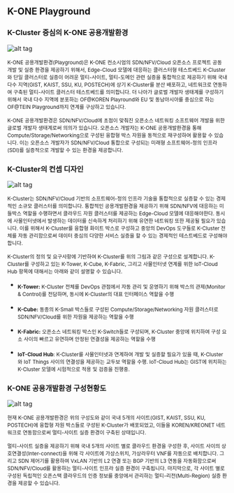 ## K-ONE Playground

### K-Cluster 중심의 K-ONE 공용개발환경
![alt tag](https://github.com/K-OpenNet/K-ONE/blob/master/images/K-Cluster-centric_K-ONE_Playground.png)

<sub>K-ONE 공용개발환경(Playground)은 K-ONE 컨소시엄의 SDN/NFV/Cloud 오픈소스 프로젝트 공동 개발 및 실증 환경을 제공하기 위해서, Edge-Cloud 모델에 대응하는 클러스터형 테스트베드 K-Cluster와 단일 클러스터로 실증이 어려운 멀티-사이트, 멀티-도메인 관련 실증을 통합적으로 제공하기 위해 국내 다수 지역(GIST, KAIST, SSU, KU, POSTECH)에 상기 K-Cluster를 분산 배포하고, 네트워크로 연동하여 구축된 멀티-사이트 클러스터 테스트베드를 의미합니다. 더 나아가 글로벌 개발자 생태계를 구성하기 위해서 국내 다수 지역에 분포하는 OF@KOREN Playround와 EU 및 동남아시아를 중심으로 하는 OF@TEIN Playground까지 연계를 구상하고 있습니다.</sub>


<sub>K-ONE 공용개발환경은 SDN/NFV/Cloud에 초점이 맞춰진 오픈소스 네트워킹 소프트웨어 개발을 위한 글로벌 개발자 생태계로써 의의가 있습니다. 오픈소스 개발자는 K-ONE 공용개발환경을 통해 Compute/Storage/Networking으로 구성된 융합형 박스 자원을 동적으로 재구성하여 활용할 수 있습니다. 이는 오픈소스 개발자가 SDN/NFV/Cloud 통합으로 구성되는 미래형 소프트웨어-정의 인프라(SDI)를 실증적으로 개발할 수 있는 환경을 제공합니다.</sub>

### K-Cluster의 컨셉 디자인
![alt tag](https://github.com/K-OpenNet/K-ONE/blob/master/images/K-Cluster_Concept_Design-v0.3.png)

<sub>K-Cluster는 SDN/NFV/Cloud 기반의 소프트웨어-정의 인프라 기술을 통합적으로 실증할 수 있는 경제적인 소규모 클러스터를 의미합니다. 통합적인 공용개발환경을 제공하기 위해 SDN/NFV에 대응하는 미들박스 역할을 수행하면서 클라우드 자원 클러스터를 제공하는 Edge-Cloud 모델에 대응해야한다. 동시에 사물인터넷에서 발생하는 데이터를 신속하게 처리하기 위해 유연한 네트워킹 또한 제공될 필요가 있습니다. 이를 위해서 K-Cluster를 융합형 화이트 박스로 구성하고 중앙의 DevOps 도구들로 K-Cluster 전체를 자동 관리함으로써 데이터 중심의 다양한 서비스 실증을 할 수 있는 경제적인 테스트베드로 구성해야 합니다.</sub>

<sub>K-Cluster의 정의 및 요구사항에 기반하여 K-Cluster를 위의 그림과 같은 구성으로 설계합니다. K-Cluster를 구성하고 있는 K-Tower, K-Cube, K-Fabric, 그리고 사물인터넷 연계를 위한 IoT-Cloud Hub 항목에 대해서는 아래와 같이 설명할 수 있습니다.</sub>

* <sub>**K-Tower:** K-Cluster 전체를 DevOps 관점에서 자동 관리 및 운영하기 위해 박스의 관제(Monitor & Control)를 전담하며, 동시에 K-Cluster의 대표 인터페이스 역할을 수행</sub>

* <sub>**K-Cube:** 동종의 K-Small 박스들로 구성된 Compute/Storage/Networking 자원 클러스터로 SDN/NFV/Cloud를 위한 자원을 제공하는 역할을 수행</sub>

* <sub>**K-Fabric:** 오픈소스 네트워킹 박스인 K-Switch들로 구성되며, K-Cluster 중앙에 위치하여 구성 요소 사이의 빠르고 유연하며 안정된 연결성을 제공하는 역할을 수행</sub>

* <sub>**IoT-Cloud Hub**: K-Cluster를 사물인터넷과 연계하여 개발 및 실증할 필요가 있을 때, K-Cluster와 IoT Things 사이의 연결성을 제공하는 교두보 역할을 수행. IoT-Cloud Hub는 GIST에 위치하는 K-Cluster 모델에 시험적으로 적용 및 검증을 진행중.</sub>

### K-ONE 공용개발환경 구성현황도
![alt tag](https://github.com/K-OpenNet/K-ONE/blob/master/images/%5B170104%5DK-ONE_Playground_Current_Configuration.png)

<sub>현재 K-ONE 공용개발환경은 위의 구성도와 같이 국내 5개의 사이트(GIST, KAIST, SSU, KU, POSTECH)에 융합형 자원 박스들로 구성된 K-Cluster가 배포되었고, 이들을 KOREN/KREONET 네트워크로 연동함으로써 멀티-사이트 실증 환경이 구축된 상태입니다.</sub>

<sub>멀티-사이트 실증을 제공하기 위해 국내 5개의 사이트 별로 클라우드 환경을 구성한 후, 사이트 사이의 상호연결성(Inter-connect)을 위해 각 사이트에 가상스위치, 가상라우터 VNF를 자동으로 배치합니다. 그리고 SDN 제어기를 활용하여 VxLAN 기반의 L2 연결 또는 BGP 기반의 L3 연동을 자동화함으로써 SDN/NFV/Cloud를 활용하는 멀티-사이트 인프라 실증 환경이 구축됩니다. 마지막으로, 각 사이트 별로 구성된 독립적인 오픈스택 클라우드의 인증 정보를 중앙에서 관리하는 멀티-리전(Multi-Region) 실증 환경을 제공할 수 있습니다.</sub>




<!--

K-ONE 공용개발환경 은 오픈소스 네트워킹 소프트웨어 R&D 개발을 위한 글로벌 개발자 생태계입니다.<br>
K-ONE IoT Cloud Testbed is global developer environment for R&D on opensource networking software.

이 공용개발환경은 GIST주도로 진행되고 있으며, [SmartFIRE FP7 FIRE 공동연구와 OF@TEIN 커뮤니티 활동](http://opennetworking.kr/projects/k-one-playground/wiki/SmartFIRE_FP7_FIRE_&_OF@TEIN) 을 통해 EU 및 동남아시아를 중심으로 한 30여개 기관에 속한 글로벌 개발자 생태계 구성을 시도하는 것이 가능한 상태입니다.

개발자가 구상하는 응용의 목적 및 요구사항에 맞춰 SmartX Box들로 구성된 자원집합 인프라를 만들고, 이를 설정 및 제어, 그리고 가시화하는 요소 기술은 매우 중요합니다. 따라서 K-ONE 공용개발환경을 활용하면서 융합형 SmartX Box자원을 각 개발자에게 동적으로 재구성하는 것은 필수적입니다. 이때 단일화된 Box 개념의 공통 하드웨어로 준비된 융합형 SmartX Box(Type B*, Type C, Type S, Type M 등)를 이용하면 효과적으로 SDN/NFV/Cloud 통합으로 구성되는 미래형 소프트웨어-정의 인프라를 실증적으로 구현하면서 활용할 수 있습니다.

아래는 K-ONE 공용개발환경에 대한 전체적인 다이어그램입니다.

### K-Cluster 중심의 K-ONE 공용개발환경
![alt tag](https://github.com/K-OpenNet/K-ONE/blob/master/images/K-Cluster-centric_K-ONE_Playground.png)

### K-Cluster의 컨셉 디자인
![alt tag](https://github.com/K-OpenNet/K-ONE/blob/master/images/K-Cluster_Concept_Design-v0.3.png)

### K-ONE 공용개발환경 구성현황도
![alt tag](https://github.com/K-OpenNet/K-ONE/blob/master/images/%5B170104%5DK-ONE_Playground_Current_Configuration.png)
--><!--

K-ONE 공용개발환경 은 오픈소스 네트워킹 소프트웨어 R&D 개발을 위한 글로벌 개발자 생태계입니다.<br>
K-ONE IoT Cloud Testbed is global developer environment for R&D on opensource networking software.

이 공용개발환경은 GIST주도로 진행되고 있으며, [SmartFIRE FP7 FIRE 공동연구와 OF@TEIN 커뮤니티 활동](http://opennetworking.kr/projects/k-one-playground/wiki/SmartFIRE_FP7_FIRE_&_OF@TEIN) 을 통해 EU 및 동남아시아를 중심으로 한 30여개 기관에 속한 글로벌 개발자 생태계 구성을 시도하는 것이 가능한 상태입니다.

개발자가 구상하는 응용의 목적 및 요구사항에 맞춰 SmartX Box들로 구성된 자원집합 인프라를 만들고, 이를 설정 및 제어, 그리고 가시화하는 요소 기술은 매우 중요합니다. 따라서 K-ONE 공용개발환경을 활용하면서 융합형 SmartX Box자원을 각 개발자에게 동적으로 재구성하는 것은 필수적입니다. 이때 단일화된 Box 개념의 공통 하드웨어로 준비된 융합형 SmartX Box(Type B*, Type C, Type S, Type M 등)를 이용하면 효과적으로 SDN/NFV/Cloud 통합으로 구성되는 미래형 소프트웨어-정의 인프라를 실증적으로 구현하면서 활용할 수 있습니다.

아래는 K-ONE 공용개발환경에 대한 전체적인 다이어그램입니다.

### K-Cluster 중심의 K-ONE 공용개발환경
![alt tag](https://github.com/K-OpenNet/K-ONE/blob/master/images/K-Cluster-centric_K-ONE_Playground.png)

### K-Cluster의 컨셉 디자인
![alt tag](https://github.com/K-OpenNet/K-ONE/blob/master/images/K-Cluster_Concept_Design-v0.3.png)

### K-ONE 공용개발환경 구성현황도
![alt tag](https://github.com/K-OpenNet/K-ONE/blob/master/images/%5B170104%5DK-ONE_Playground_Current_Configuration.png)
-->

<!--

# K-ONE Playground

K-ONE 공용개발환경 은 오픈소스 네트워킹 소프트웨어 R&D 개발을 위한 글로벌 개발자 생태계입니다.<br>
K-ONE IoT Cloud Testbed is global developer environment for R&D on opensource networking software.

이 공용개발환경은 GIST주도로 진행되고 있으며, [SmartFIRE FP7 FIRE 공동연구와 OF@TEIN 커뮤니티 활동](http://opennetworking.kr/projects/k-one-playground/wiki/SmartFIRE_FP7_FIRE_&_OF@TEIN) 을 통해 EU 및 동남아시아를 중심으로 한 30여개 기관에 속한 글로벌 개발자 생태계 구성을 시도하는 것이 가능한 상태입니다.

개발자가 구상하는 응용의 목적 및 요구사항에 맞춰 SmartX Box들로 구성된 자원집합 인프라를 만들고, 이를 설정 및 제어, 그리고 가시화하는 요소 기술은 매우 중요합니다. 따라서 K-ONE 공용개발환경을 활용하면서 융합형 SmartX Box자원을 각 개발자에게 동적으로 재구성하는 것은 필수적입니다. 이때 단일화된 Box 개념의 공통 하드웨어로 준비된 융합형 SmartX Box(Type B*, Type C, Type S, Type M 등)를 이용하면 효과적으로 SDN/NFV/Cloud 통합으로 구성되는 미래형 소프트웨어-정의 인프라를 실증적으로 구현하면서 활용할 수 있습니다.

아래는 K-ONE 공용개발환경에 대한 전체적인 다이어그램입니다.

### K-Cluster 중심의 K-ONE 공용개발환경
![alt tag](https://github.com/K-OpenNet/K-ONE/blob/master/images/K-Cluster-centric_K-ONE_Playground.png)

### K-Cluster의 컨셉 디자인
![alt tag](https://github.com/K-OpenNet/K-ONE/blob/master/images/K-Cluster_Concept_Design-v0.3.png)

### K-ONE 공용개발환경 구성현황도
![alt tag](https://github.com/K-OpenNet/K-ONE/blob/master/images/%5B170104%5DK-ONE_Playground_Current_Configuration.png)


-->
